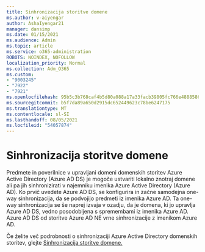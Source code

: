 ```yaml
---
title: Sinhronizacija storitve domene
ms.author: v-aiyengar
author: AshaIyengar21
manager: dansimp
ms.date: 01/15/2021
ms.audience: Admin
ms.topic: article
ms.service: o365-administration
ROBOTS: NOINDEX, NOFOLLOW
localization_priority: Normal
ms.collection: Adm_O365
ms.custom:
- "9003245"
- "7922"
- "7921"
ms.openlocfilehash: 95b5c3b768caf4b5d80a088a17a33facb39805fc766e4888586ae052d91681e3
ms.sourcegitcommit: b5f7da89a650d2915dc652449623c78be6247175
ms.translationtype: MT
ms.contentlocale: sl-SI
ms.lasthandoff: 08/05/2021
ms.locfileid: "54057874"
---
```

# <a name="domain-service-synchronization"></a>Sinhronizacija storitve domene

Predmete in poverilnice v upravljani domeni domenskih storitev Azure Active Directory (Azure AD DS) je mogoče ustvariti lokalno znotraj domene ali pa jih sinhronizirati v najemniku imenika Azure Active Directory (Azure AD). Ko prvič uvedete Azure AD DS, se konfigurira in začne samodejna one-way sinhronizacija, da se podvojijo predmeti iz imenika Azure AD. Ta one-way sinhronizacija se še naprej izvaja v ozadju, da je domena, ki jo upravlja Azure AD DS, vedno posodobljena s spremembami iz imenika Azure AD. Azure AD DS od storitve Azure AD NE vrne sinhronizacije z imenikom Azure AD.

Če želite več podrobnosti o sinhronizaciji Azure Active Directory domenskih storitev, glejte [Sinhronizacija storitve domene.](https://docs.microsoft.com/azure/active-directory-domain-services/synchronization) 
